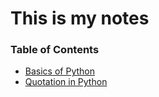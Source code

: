# This is my notes
### Table of Contents
- [Basics of Python](./deployment.md)
- [Quotation in Python](./quotation.md)
